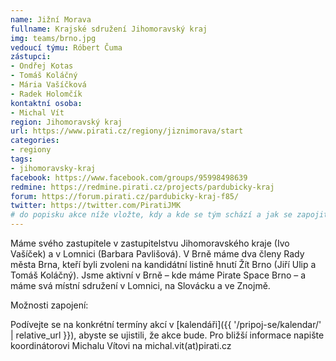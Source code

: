 ```yaml
---
name: Jižní Morava
fullname: Krajské sdružení Jihomoravský kraj
img: teams/brno.jpg
vedoucí týmu: Róbert Čuma
zástupci:
- Ondřej Kotas
- Tomáš Koláčný
- Mária Vašíčková
- Radek Holomčík
kontaktní osoba:
- Michal Vít
region: Jihomoravský kraj
url: https://www.pirati.cz/regiony/jiznimorava/start
categories:
- regiony
tags:
- jihomoravsky-kraj
facebook: https://www.facebook.com/groups/95998498639
redmine: https://redmine.pirati.cz/projects/pardubicky-kraj
forum: https://forum.pirati.cz/pardubicky-kraj-f85/
twitter: https://twitter.com/PiratiJMK
# do popisku akce níže vložte, kdy a kde se tým schází a jak se zapojit
---
```


Máme svého zastupitele v zastupitelstvu Jihomoravského kraje (Ivo Vašíček) a v Lomnici (Barbara Pavlišová). V Brně máme dva členy Rady města Brna, kteří byli zvoleni na kandidátní listině hnutí Žít Brno (Jiří Ulip a Tomáš Koláčný). Jsme aktivní v Brně – kde máme Pirate Space Brno – a máme svá místní sdružení v Lomnici, na Slovácku a ve Znojmě. 

Možnosti zapojení:

Podívejte se na konkrétní termíny akcí v [kalendáři]({{ '/pripoj-se/kalendar/' | relative_url }}),
abyste se ujistili, že akce bude. Pro bližší informace napište koordinátorovi Michalu Vítovi na michal.vit(аt)pirati.cz
